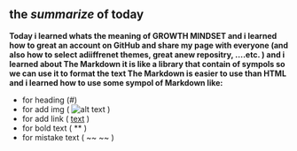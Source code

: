 ## the _summarize_ of today

**Today i learned whats the meaning of GROWTH MINDSET and i learned how to great an account on GitHub and share my page with everyone
(and also how to select adiiffrenet themes, great anew repositry, ....etc. )
and i learned about The Markdown it is like a library that contain of sympols so we can use it to format the text
The Markdown is easier to use than HTML and i learned how to use some sympol of Markdown like:**
- for heading (#)
- for add img ( ![alt text](image) )
- for add link ( [text](www.example.com) )
- for bold text ( ** )
- for mistake text ( ~~ ~~ )
